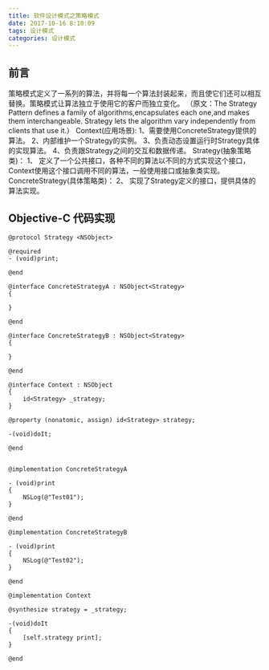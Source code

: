 ```yaml
---
title: 软件设计模式之策略模式
date: 2017-10-16 8:10:09
tags: 设计模式
categories: 设计模式
---
```

## 前言
策略模式定义了一系列的算法，并将每一个算法封装起来，而且使它们还可以相互替换。策略模式让算法独立于使用它的客户而独立变化。
（原文：The Strategy Pattern defines a family of algorithms,encapsulates each one,and makes them interchangeable. Strategy lets the algorithm vary independently from clients that use it.）
Context(应用场景):
1、需要使用ConcreteStrategy提供的算法。
2、内部维护一个Strategy的实例。
3、负责动态设置运行时Strategy具体的实现算法。
4、负责跟Strategy之间的交互和数据传递。
Strategy(抽象策略类)：
1、 定义了一个公共接口，各种不同的算法以不同的方式实现这个接口，Context使用这个接口调用不同的算法，一般使用接口或抽象类实现。
ConcreteStrategy(具体策略类)：
2、 实现了Strategy定义的接口，提供具体的算法实现。

## Objective-C 代码实现
```objc
@protocol Strategy <NSObject>

@required
- (void)print;

@end

@interface ConcreteStrategyA : NSObject<Strategy>
{
    
}

@end

@interface ConcreteStrategyB : NSObject<Strategy>
{
    
}

@end

@interface Context : NSObject
{
    id<Strategy> _strategy;
}

@property (nonatomic, assign) id<Strategy> strategy;

-(void)doIt;

@end


@implementation ConcreteStrategyA

- (void)print
{
    NSLog(@"Test01");
}

@end

@implementation ConcreteStrategyB

- (void)print
{
    NSLog(@"Test02");
}

@end

@implementation Context

@synthesize strategy = _strategy;

-(void)doIt
{
    [self.strategy print];
}

@end
```


